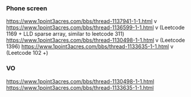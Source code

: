 ### Phone screen
https://www.1point3acres.com/bbs/thread-1137941-1-1.html v
https://www.1point3acres.com/bbs/thread-1136599-1-1.html v (Leetcode 1169 + LLD sparse array, similar to leetcode 311)
https://www.1point3acres.com/bbs/thread-1130498-1-1.html v (Leetcode 1396)
https://www.1point3acres.com/bbs/thread-1133635-1-1.html v (Leetcode 102 +)

### VO
https://www.1point3acres.com/bbs/thread-1130498-1-1.html
https://www.1point3acres.com/bbs/thread-1133635-1-1.html